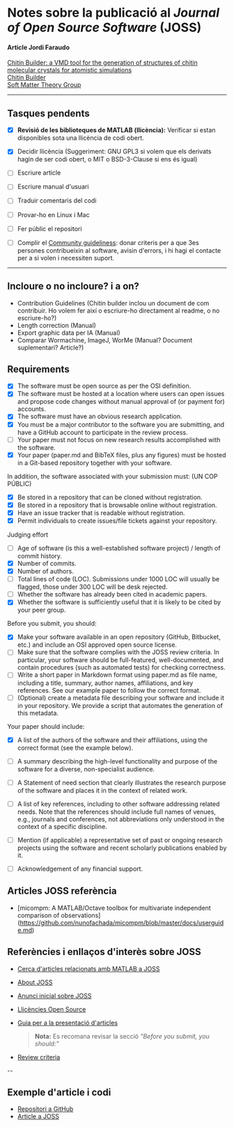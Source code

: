 # Notes sobre la publicació al *Journal of Open Source Software* (JOSS)

#### Article Jordi Faraudo  
[Chitin Builder: a VMD tool for the generation of structures of chitin molecular crystals for atomistic simulations](https://joss.theoj.org/papers/10.21105/joss.05771)  
[Chitin Builder](https://github.com/soft-matter-theory-at-icmab-csic/chitin_builder)  
[Soft Matter Theory Group](https://github.com/soft-matter-theory-at-icmab-csic)  

---

## Tasques pendents  
- [X] **Revisió de les biblioteques de MATLAB (llicència):** Verificar si estan disponibles sota una llicència de codi obert. 
- [X] Decidir llicència (Suggeriment: GNU GPL3 si volem que els derivats hagin de ser codi obert, o MIT o BSD-3-Clause si ens és igual)
- [ ] Escriure article
- [ ] Escriure manual d'usuari
- [ ] Traduir comentaris del codi
- [ ] Provar-ho en Linux i Mac
- [ ] Fer públic el repositori
- [ ] Complir el [Community guideliness](https://joss.readthedocs.io/en/latest/review_criteria.html#community-guidelines): donar criteris per a que 3es persones contribueixin al software, avisin d'errors, i hi hagi el contacte per a si volen i necessiten suport. 


---

## Incloure o no incloure? i a on?
- Contribution Guidelines (Chitin builder inclou un document de com contribuir. Ho volem fer així o escriure-ho directament al readme, o no escriure-ho?)
- Length correction (Manual)
- Export graphic data per IA (Manual)
- Comparar Wormachine, ImageJ, WorMe (Manual? Document suplementari? Article?)

## Requirements

- [X] The software must be open source as per the OSI definition.
- [X] The software must be hosted at a location where users can open issues and propose code changes without manual approval of (or payment for) accounts.
- [X] The software must have an obvious research application.
- [X] You must be a major contributor to the software you are submitting, and have a GitHub account to participate in the review process.
- [ ] Your paper must not focus on new research results accomplished with the software.
- [X] Your paper (paper.md and BibTeX files, plus any figures) must be hosted in a Git-based repository together with your software.

In addition, the software associated with your submission must: (UN COP PÚBLIC)
- [X] Be stored in a repository that can be cloned without registration.
- [X] Be stored in a repository that is browsable online without registration.
- [X] Have an issue tracker that is readable without registration.
- [X] Permit individuals to create issues/file tickets against your repository.

Judging effort
- [ ] Age of software (is this a well-established software project) / length of commit history.
- [X] Number of commits.
- [X] Number of authors.
- [ ] Total lines of code (LOC). Submissions under 1000 LOC will usually be flagged, those under 300 LOC will be desk rejected.
- [ ] Whether the software has already been cited in academic papers.
- [X] Whether the software is sufficiently useful that it is likely to be cited by your peer group.

Before you submit, you should:
- [X] Make your software available in an open repository (GitHub, Bitbucket, etc.) and include an OSI approved open source license.
- [ ] Make sure that the software complies with the JOSS review criteria. In particular, your software should be full-featured, well-documented, and contain procedures (such as automated tests) for checking correctness.
- [ ] Write a short paper in Markdown format using paper.md as file name, including a title, summary, author names, affiliations, and key references. See our example paper to follow the correct format.
- [ ] (Optional) create a metadata file describing your software and include it in your repository. We provide a script that automates the generation of this metadata.

Your paper should include:
- [X] A list of the authors of the software and their affiliations, using the correct format (see the example below).
- [ ] A summary describing the high-level functionality and purpose of the software for a diverse, non-specialist audience.
- [ ] A Statement of need section that clearly illustrates the research purpose of the software and places it in the context of related work.
- [ ] A list of key references, including to other software addressing related needs. Note that the references should include full names of venues, e.g., journals and conferences, not abbreviations only understood in the context of a specific discipline.
- [ ] Mention (if applicable) a representative set of past or ongoing research projects using the software and recent scholarly publications enabled by it.
- [ ] Acknowledgement of any financial support.


## Articles JOSS referència

- [micompm: A MATLAB/Octave toolbox for multivariate independent comparison of observations] (https://github.com/nunofachada/micompm/blob/master/docs/userguide.md)



## Referències i enllaços d'interès sobre JOSS  

- [Cerca d'articles relacionats amb MATLAB a JOSS](https://joss.theoj.org/papers/search?q=matlab&search_button=)  
- [About JOSS](https://joss.theoj.org/about)  
- [Anunci inicial sobre JOSS](https://www.arfon.org/announcing-the-journal-of-open-source-software)
 
- [Llicències Open Source](https://opensource.org/licenses-old/category)  

- [Guia per a la presentació d'articles](https://joss.readthedocs.io/en/latest/submitting.html)  
  > **Nota:** Es recomana revisar la secció *"Before you submit, you should:"*  
- [Review criteria](https://joss.readthedocs.io/en/latest/review_criteria.html)  

--
## Exemple d'article i codi  
- [Repositori a GitHub](https://github.com/ashleefv/ACEInhibPKPD)  
- [Article a JOSS](https://joss.theoj.org/papers/10.21105/joss.00340)  
